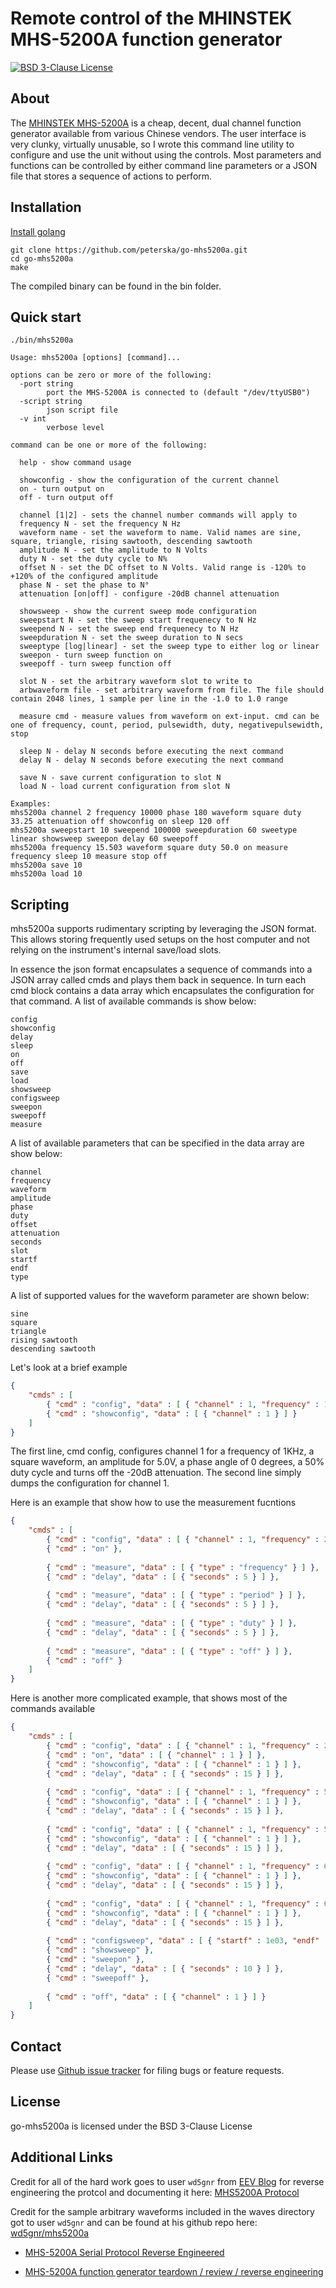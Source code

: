 Remote control of the MHINSTEK MHS-5200A function generator
===========

[![BSD 3-Clause License](http://img.shields.io/badge/bsd-3-clause.svg)](./LICENSE)

About
-----

The [MHINSTEK MHS-5200A](https://sigrok.org/wiki/MHINSTEK_MHS-5200A "MHINSTEK MHS-5200A on sigrok") is a cheap, decent, dual channel function generator available from various Chinese vendors. The user interface is very clunky, virtually unusable, so I wrote this command line utility to configure and use the unit without using the controls. Most parameters and functions can be controlled by either command line parameters or a JSON file that stores a sequence of actions to perform.


Installation
------------

[Install golang](https://golang.org/doc/install)

```
git clone https://github.com/peterska/go-mhs5200a.git
cd go-mhs5200a
make
```

The compiled binary can be found in the bin folder.

Quick start
-----------

```
./bin/mhs5200a

Usage: mhs5200a [options] [command]...

options can be zero or more of the following:
  -port string
    	port the MHS-5200A is connected to (default "/dev/ttyUSB0")
  -script string
    	json script file
  -v int
    	verbose level

command can be one or more of the following:

  help - show command usage
  
  showconfig - show the configuration of the current channel
  on - turn output on
  off - turn output off

  channel [1|2] - sets the channel number commands will apply to
  frequency N - set the frequency N Hz
  waveform name - set the waveform to name. Valid names are sine, square, triangle, rising sawtooth, descending sawtooth
  amplitude N - set the amplitude to N Volts
  duty N - set the duty cycle to N%
  offset N - set the DC offset to N Volts. Valid range is -120% to +120% of the configured amplitude
  phase N - set the phase to N°
  attenuation [on|off] - configure -20dB channel attenuation

  showsweep - show the current sweep mode configuration
  sweepstart N - set the sweep start frequenecy to N Hz
  sweepend N - set the sweep end frequenecy to N Hz
  sweepduration N - set the sweep duration to N secs
  sweeptype [log|linear] - set the sweep type to either log or linear
  sweepon - turn sweep function on
  sweepoff - turn sweep function off

  slot N - set the arbitrary waveform slot to write to
  arbwaveform file - set arbitrary waveform from file. The file should contain 2048 lines, 1 sample per line in the -1.0 to 1.0 range
  
  measure cmd - measure values from waveform on ext-input. cmd can be one of frequency, count, period, pulsewidth, duty, negativepulsewidth, stop

  sleep N - delay N seconds before executing the next command
  delay N - delay N seconds before executing the next command

  save N - save current configuration to slot N
  load N - load current configuration from slot N

Examples:
mhs5200a channel 2 frequency 10000 phase 180 waveform square duty 33.25 attenuation off showconfig on sleep 120 off
mhs5200a sweepstart 10 sweepend 100000 sweepduration 60 sweetype linear showsweep sweepon delay 60 sweepoff
mhs5200a frequency 15.503 waveform square duty 50.0 on measure frequency sleep 10 measure stop off
mhs5200a save 10
mhs5200a load 10
````

Scripting
---------

mhs5200a supports rudimentary scripting by leveraging the JSON format. This allows storing frequently used setups on the host computer and not relying on the instrument's internal save/load slots.

In essence the json format encapsulates a sequence of commands into a JSON array called cmds and plays them back in sequence. In turn each cmd block contains a data array which encapsulates the configuration for that command.
A list of available commands is show below:
````
config
showconfig
delay
sleep
on
off
save
load
showsweep
configsweep
sweepon
sweepoff
measure
````
A list of available parameters that can be specified in the data array are show below:
````
channel
frequency
waveform
amplitude
phase
duty
offset
attenuation
seconds
slot
startf
endf
type
````
A list of supported values for the waveform parameter are shown below:
````
sine
square
triangle
rising sawtooth
descending sawtooth
````
Let's look at a brief example
````JSON
{
    "cmds" : [
        { "cmd" : "config", "data" : [ { "channel" : 1, "frequency" : 1.0e03, "waveform" : "square", "amplitude" : 5.0, "phase" : 0.0, "duty" : 50.0, "attenuation" : false } ] },
        { "cmd" : "showconfig", "data" : [ { "channel" : 1 } ] }
    ]
}
````
The first line, cmd config, configures channel 1 for a frequency of 1KHz, a square waveform, an amplitude for 5.0V, a phase angle of 0 degrees, a 50% duty cycle and turns off the -20dB attenuation.
The second line simply dumps the configuration for channel 1.

Here is an example that show how to use the measurement fucntions
````JSON
{
    "cmds" : [
        { "cmd" : "config", "data" : [ { "channel" : 1, "frequency" : 25e03, "waveform" : "square", "amplitude" : 5.0, "phase" : 180.0, "duty" : 55.0, "attenuation" : false } ] },
        { "cmd" : "on" },
        
        { "cmd" : "measure", "data" : [ { "type" : "frequency" } ] },
        { "cmd" : "delay", "data" : [ { "seconds" : 5 } ] },
        
        { "cmd" : "measure", "data" : [ { "type" : "period" } ] },
        { "cmd" : "delay", "data" : [ { "seconds" : 5 } ] },
        
        { "cmd" : "measure", "data" : [ { "type" : "duty" } ] },
        { "cmd" : "delay", "data" : [ { "seconds" : 5 } ] },
        
        { "cmd" : "measure", "data" : [ { "type" : "off" } ] },
        { "cmd" : "off" }
    ]
}
````

Here is another more complicated example, that shows most of the commands available
````JSON
{
    "cmds" : [
        { "cmd" : "config", "data" : [ { "channel" : 1, "frequency" : 25e03, "waveform" : "square", "amplitude" : 5.0, "phase" : 90.0, "duty" : 33.3, "attenuation" : false } ] },
        { "cmd" : "on", "data" : [ { "channel" : 1 } ] },
        { "cmd" : "showconfig", "data" : [ { "channel" : 1 } ] },
        { "cmd" : "delay", "data" : [ { "seconds" : 15 } ] },
        
        { "cmd" : "config", "data" : [ { "channel" : 1, "frequency" : 50e03, "waveform" : "sine", "amplitude" : 3.3, "phase" : 180.0, "duty" : 50.0, "attenuation" : false } ] },
        { "cmd" : "showconfig", "data" : [ { "channel" : 1 } ] },
        { "cmd" : "delay", "data" : [ { "seconds" : 15 } ] },
        
        { "cmd" : "config", "data" : [ { "channel" : 1, "frequency" : 55e03, "waveform" : "triangle", "amplitude" : 5.0, "phase" : 0.0, "duty" : 75.0, "attenuation" : false } ] },
        { "cmd" : "showconfig", "data" : [ { "channel" : 1 } ] },
        { "cmd" : "delay", "data" : [ { "seconds" : 15 } ] },
        
        { "cmd" : "config", "data" : [ { "channel" : 1, "frequency" : 60e03, "waveform" : "rising sawtooth", "amplitude" : 5.0, "phase" : 0.0, "duty" : 50.0, "attenuation" : false } ] },
        { "cmd" : "showconfig", "data" : [ { "channel" : 1 } ] },
        { "cmd" : "delay", "data" : [ { "seconds" : 15 } ] },
        
        { "cmd" : "config", "data" : [ { "channel" : 1, "frequency" : 65e03, "waveform" : "descending sawtooth", "amplitude" : 5.0, "phase" : 0.0, "duty" : 50.0, "attenuation" : false } ] },
        { "cmd" : "showconfig", "data" : [ { "channel" : 1 } ] },
        { "cmd" : "delay", "data" : [ { "seconds" : 15 } ] },
        
        { "cmd" : "configsweep", "data" : [ { "startf" : 1e03, "endf" : 100e03, "seconds" : 10, "type" : "log", "waveform": "square", "duty" : 50.0 } ] },
        { "cmd" : "showsweep" },
        { "cmd" : "sweepon" },
        { "cmd" : "delay", "data" : [ { "seconds" : 10 } ] },
        { "cmd" : "sweepoff" },
        
        { "cmd" : "off", "data" : [ { "channel" : 1 } ] }
    ]
}
````
Contact
-------

Please use [Github issue tracker](https://github.com/peterska/go-mhs5200a/issues) for filing bugs or feature requests.

License
-------

go-mhs5200a is licensed under the BSD 3-Clause License

Additional Links
----------------

Credit for all of the hard work goes to user `wd5gnr` from [EEV Blog](https://www.eevblog.com/) for reverse engineering the protcol and documenting it here: [MHS5200A Protocol](https://docs.google.com/document/d/1HbLQ4u87RJkD3Ktyw7k9U7Zh5BPNzbrhMlszNGdXiiY/edit)

Credit for the sample arbitrary waveforms included in the waves directory got to user `wd5gnr` and can be found at his github repo here: [wd5gnr/mhs5200a](https://github.com/wd5gnr/mhs5200a)

- [MHS-5200A Serial Protocol Reverse Engineered](https://www.eevblog.com/forum/testgear/mhs-5200a-serial-protocol-reverse-engineered/)

- [MHS-5200A function generator teardown / review / reverse engineering](https://www.eevblog.com/forum/testgear/mhs-5200a-function-generator-teardown-review-reverse-engineering/)

